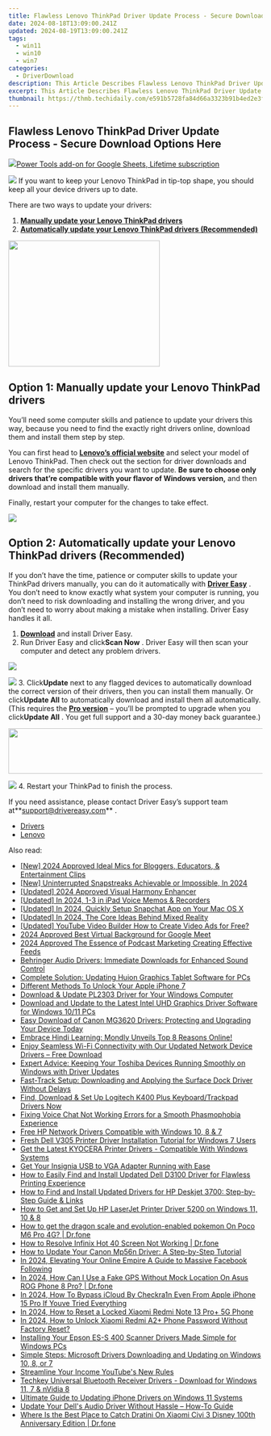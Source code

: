 ```yaml
---
title: Flawless Lenovo ThinkPad Driver Update Process - Secure Download Options Here
date: 2024-08-18T13:09:00.241Z
updated: 2024-08-19T13:09:00.241Z
tags:
  - win11
  - win10
  - win7
categories:
  - DriverDownload
description: This Article Describes Flawless Lenovo ThinkPad Driver Update Process - Secure Download Options Here
excerpt: This Article Describes Flawless Lenovo ThinkPad Driver Update Process - Secure Download Options Here
thumbnail: https://thmb.techidaily.com/e591b5728fa84d66a3323b91b4ed2e3f5b0efaa53a757d0b8f7bbc674ee0d976.jpg
---
```


## Flawless Lenovo ThinkPad Driver Update Process - Secure Download Options Here

<!-- affiliate ads begin -->
<a href="https://secure.2checkout.com/order/checkout.php?PRODS=4726807&QTY=1&AFFILIATE=108875&CART=1"><img src="https://secure.avangate.com/images/merchant/c14a8df1e1b4d5297e9cb30cb34d5a00/products/copy_copy_power-tools-48.png" border="0">Power Tools add-on for Google Sheets, Lifetime subscription</a>
<!-- affiliate ads end -->
![](https://images.drivereasy.com/wp-content/uploads/2018/11/img_5beeac415b83b-300x214.jpg) If you want to keep your Lenovo ThinkPad in tip-top shape, you should keep all your device drivers up to date.

There are two ways to update your drivers:

1. **[Manually update your Lenovo ThinkPad drivers](https://tools.techidaily.com/drivereasy/download/)**
2. **[Automatically update your Lenovo ThinkPad drivers (Recommended)](https://www.drivereasy.com/knowledge/lenovo-thinkpad-drivers-download-update-100-safe/#o2)**

<!-- affiliate ads begin -->
<a href="https://caperobbin.sjv.io/c/5597632/2006118/18460" target="_top" id="2006118"><img src="//a.impactradius-go.com/display-ad/18460-2006118" border="0" alt="" width="300" height="250"/></a><img height="0" width="0" src="https://imp.pxf.io/i/5597632/2006118/18460" style="position:absolute;visibility:hidden;" border="0" />
<!-- affiliate ads end -->
## Option 1: Manually update your Lenovo ThinkPad drivers

 You’ll need some computer skills and patience to update your drivers this way, because you need to find the exactly right drivers online, download them and install them step by step.

 You can first head to **[Lenovo’s official website](https://shop-links.co/link/?exclusive=1&publisher_slug=itechdaily19598&url=https%3A%2F%2Fsupport.lenovo.com%2Fus%2Fen%2F)**  and select your model of Lenovo ThinkPad. Then check out the section for driver downloads and search for the specific drivers you want to update. **Be sure to choose only drivers that’re compatible with your flavor of Windows version,** and then download and install them manually.

Finally, restart your computer for the changes to take effect.

<!-- affiliate ads begin -->
<a href="https://estore.winxdvd.com/order/checkout.php?PRODS=12653808&QTY=1&AFFILIATE=108875&CART=1"><img src="https://www.winxdvd.com/affiliate/new-banner/wt-500x500.jpg" border="0"></a>
<!-- affiliate ads end -->
## Option 2: Automatically update your Lenovo ThinkPad drivers (Recommended)

 If you don’t have the time, patience or computer skills to update your ThinkPad drivers manually, you can do it automatically with **[Driver Easy](https://tools.techidaily.com/drivereasy/download/)**  . You don’t need to know exactly what system your computer is running, you don’t need to risk downloading and installing the wrong driver, and you don’t need to worry about making a mistake when installing. Driver Easy handles it all.

1. **[Download](https://tools.techidaily.com/drivereasy/download/)**  and install Driver Easy.
2. Run Driver Easy and click**Scan Now** . Driver Easy will then scan your computer and detect any problem drivers.  
<!-- affiliate ads begin -->
<a href="https://shop.systoolsgroup.com/affiliate.php?ACCOUNT=SYSTOOBY&AFFILIATE=108875&PATH=https%3A%2F%2Fwww.systoolsgroup.com%3FAFFILIATE%3D108875%26RESOURCE%3DSysTools%2BSQL%2BRecovery"><img src="https://www.systoolsgroup.com/box/sql-recovery.png" border="0"></a>
<!-- affiliate ads end -->
![](https://images.drivereasy.com/wp-content/uploads/2018/11/img_5bee80136694c.jpg)
3. Click**Update** next to any flagged devices to automatically download the correct version of their drivers, then you can install them manually. Or click**Update All** to automatically download and install them all automatically. (This requires the **[Pro version](https://tools.techidaily.com/drivereasy/download/)**  – you’ll be prompted to upgrade when you click**Update All** . You get full support and a 30-day money back guarantee.)  
<!-- affiliate ads begin -->
<a href="https://zonlipartnershipprogram.pxf.io/c/5597632/1596691/17882" target="_top" id="1596691"><img src="//a.impactradius-go.com/display-ad/17882-1596691" border="0" alt="" width="728" height="90"/></a><img height="0" width="0" src="https://imp.pxf.io/i/5597632/1596691/17882" style="position:absolute;visibility:hidden;" border="0" />
<!-- affiliate ads end -->
![](https://images.drivereasy.com/wp-content/uploads/2018/11/img_5bee80290ab7a.jpg)
4. Restart your ThinkPad to finish the process.

 If you need assistance, please contact Driver Easy’s support team at**<support@drivereasy.com>** .

* [Drivers](https://tools.techidaily.com/drivereasy/download/)
* [Lenovo](https://tools.techidaily.com/drivereasy/download/)

<ins class="adsbygoogle"
     style="display:block"
     data-ad-format="autorelaxed"
     data-ad-client="ca-pub-7571918770474297"
     data-ad-slot="1223367746"></ins>



<ins class="adsbygoogle"
     style="display:block"
     data-ad-client="ca-pub-7571918770474297"
     data-ad-slot="8358498916"
     data-ad-format="auto"
     data-full-width-responsive="true"></ins>

<span class="atpl-alsoreadstyle">Also read:</span>
<div><ul>
<li><a href="https://youtube-webster.techidaily.com/024-approved-ideal-mics-for-bloggers-educators-and-entertainment-clips/"><u>[New] 2024 Approved  Ideal Mics for Bloggers, Educators, & Entertainment Clips</u></a></li>
<li><a href="https://snapchat-videos.techidaily.com/new-uninterrupted-snapstreaks-achievable-or-impossible-in-2024/"><u>[New] Uninterrupted Snapstreaks  Achievable or Impossible, In 2024</u></a></li>
<li><a href="https://fox-glue.techidaily.com/updated-2024-approved-visual-harmony-enhancer/"><u>[Updated] 2024 Approved  Visual Harmony Enhancer</u></a></li>
<li><a href="https://remote-screen-capture.techidaily.com/updated-in-2024-1-3-in-ipad-voice-memos-and-recorders/"><u>[Updated] In 2024, 1-3 in iPad Voice Memos & Recorders</u></a></li>
<li><a href="https://snapchat-videos.techidaily.com/updated-in-2024-quickly-setup-snapchat-app-on-your-mac-os-x/"><u>[Updated] In 2024, Quickly Setup Snapchat App on Your Mac OS X</u></a></li>
<li><a href="https://fox-access.techidaily.com/updated-in-2024-the-core-ideas-behind-mixed-reality/"><u>[Updated] In 2024, The Core Ideas Behind Mixed Reality</u></a></li>
<li><a href="https://facebook-video-footage.techidaily.com/updated-youtube-video-builder-how-to-create-video-ads-for-free/"><u>[Updated] YouTube Video Builder  How to Create Video Ads for Free?</u></a></li>
<li><a href="https://visual-screen-recording.techidaily.com/2024-approved-best-virtual-background-for-google-meet/"><u>2024 Approved  Best Virtual Background for Google Meet</u></a></li>
<li><a href="https://some-skills.techidaily.com/2024-approved-the-essence-of-podcast-marketing-creating-effective-feeds/"><u>2024 Approved  The Essence of Podcast Marketing  Creating Effective Feeds</u></a></li>
<li><a href="https://win-amazing.techidaily.com/behringer-audio-drivers-immediate-downloads-for-enhanced-sound-control/"><u>Behringer Audio Drivers: Immediate Downloads for Enhanced Sound Control</u></a></li>
<li><a href="https://win-amazing.techidaily.com/complete-solution-updating-huion-graphics-tablet-software-for-pcs/"><u>Complete Solution: Updating Huion Graphics Tablet Software for PCs</u></a></li>
<li><a href="https://ios-unlock.techidaily.com/different-methods-to-unlock-your-apple-iphone-7-by-drfone-ios/"><u>Different Methods To Unlock Your Apple iPhone 7</u></a></li>
<li><a href="https://win-amazing.techidaily.com/download-and-update-pl2303-driver-for-your-windows-computer/"><u>Download & Update PL2303 Driver for Your Windows Computer</u></a></li>
<li><a href="https://win-amazing.techidaily.com/download-and-update-to-the-latest-intel-uhd-graphics-driver-software-for-windows-1011-pcs/"><u>Download and Update to the Latest Intel UHD Graphics Driver Software for Windows 10/11 PCs</u></a></li>
<li><a href="https://win-amazing.techidaily.com/easy-download-of-canon-mg3620-drivers-protecting-and-upgrading-your-device-today/"><u>Easy Download of Canon MG3620 Drivers: Protecting and Upgrading Your Device Today</u></a></li>
<li><a href="https://mondly-stories.techidaily.com/1719580251708-embrace-hindi-learning-mondly-unveils-top-8-reasons-online/"><u>Embrace Hindi Learning: Mondly Unveils Top 8 Reasons Online!</u></a></li>
<li><a href="https://win-amazing.techidaily.com/enjoy-seamless-wi-fi-connectivity-with-our-updated-network-device-drivers-free-download/"><u>Enjoy Seamless Wi-Fi Connectivity with Our Updated Network Device Drivers – Free Download</u></a></li>
<li><a href="https://win-amazing.techidaily.com/expert-advice-keeping-your-toshiba-devices-running-smoothly-on-windows-with-driver-updates/"><u>Expert Advice: Keeping Your Toshiba Devices Running Smoothly on Windows with Driver Updates</u></a></li>
<li><a href="https://win-amazing.techidaily.com/fast-track-setup-downloading-and-applying-the-surface-dock-driver-without-delays/"><u>Fast-Track Setup: Downloading and Applying the Surface Dock Driver Without Delays</u></a></li>
<li><a href="https://win-amazing.techidaily.com/find-download-and-set-up-logitech-k400-plus-keyboardtrackpad-drivers-now/"><u>Find, Download & Set Up Logitech K400 Plus Keyboard/Trackpad Drivers Now</u></a></li>
<li><a href="https://sound-issues.techidaily.com/fixing-voice-chat-not-working-errors-for-a-smooth-phasmophobia-experience/"><u>Fixing Voice Chat Not Working Errors for a Smooth Phasmophobia Experience</u></a></li>
<li><a href="https://win-amazing.techidaily.com/free-hp-network-drivers-compatible-with-windows-10-8-and-7/"><u>Free HP Network Drivers Compatible with Windows 10, 8 & 7</u></a></li>
<li><a href="https://win-amazing.techidaily.com/fresh-dell-v305-printer-driver-installation-tutorial-for-windows-7-users/"><u>Fresh Dell V305 Printer Driver Installation Tutorial for Windows 7 Users</u></a></li>
<li><a href="https://win-amazing.techidaily.com/get-the-latest-kyocera-printer-drivers-compatible-with-windows-systems/"><u>Get the Latest KYOCERA Printer Drivers - Compatible With Windows Systems</u></a></li>
<li><a href="https://win-amazing.techidaily.com/1722975997180-get-your-insignia-usb-to-vga-adapter-running-with-ease/"><u>Get Your Insignia USB to VGA Adapter Running with Ease</u></a></li>
<li><a href="https://win-amazing.techidaily.com/how-to-easily-find-and-install-updated-dell-d3100-driver-for-flawless-printing-experience/"><u>How to Easily Find and Install Updated Dell D3100 Driver for Flawless Printing Experience</u></a></li>
<li><a href="https://win-amazing.techidaily.com/how-to-find-and-install-updated-drivers-for-hp-deskjet-3700-step-by-step-guide-and-links/"><u>How to Find and Install Updated Drivers for HP Deskjet 3700: Step-by-Step Guide & Links</u></a></li>
<li><a href="https://win-amazing.techidaily.com/how-to-get-and-set-up-hp-laserjet-printer-driver-5200-on-windows-11-10-and-8/"><u>How to Get and Set Up HP LaserJet Printer Driver 5200 on Windows 11, 10 & 8</u></a></li>
<li><a href="https://pokemon-go-android.techidaily.com/how-to-get-the-dragon-scale-and-evolution-enabled-pokemon-on-poco-m6-pro-4g-drfone-by-drfone-virtual-android/"><u>How to get the dragon scale and evolution-enabled pokemon On Poco M6 Pro 4G? | Dr.fone</u></a></li>
<li><a href="https://howto.techidaily.com/how-to-resolve-infinix-hot-40-screen-not-working-drfone-by-drfone-fix-android-problems-fix-android-problems/"><u>How to Resolve Infinix Hot 40 Screen Not Working | Dr.fone</u></a></li>
<li><a href="https://win-amazing.techidaily.com/how-to-update-your-canon-mp56n-driver-a-step-by-step-tutorial/"><u>How to Update Your Canon Mp56n Driver: A Step-by-Step Tutorial</u></a></li>
<li><a href="https://facebook-video-recording.techidaily.com/in-2024-elevating-your-online-empire-a-guide-to-massive-facebook-following/"><u>In 2024, Elevating Your Online Empire  A Guide to Massive Facebook Following</u></a></li>
<li><a href="https://review-topics.techidaily.com/in-2024-how-can-i-use-a-fake-gps-without-mock-location-on-asus-rog-phone-8-pro-drfone-by-drfone-virtual-android/"><u>In 2024, How Can I Use a Fake GPS Without Mock Location On Asus ROG Phone 8 Pro? | Dr.fone</u></a></li>
<li><a href="https://activate-lock.techidaily.com/in-2024-how-to-bypass-icloud-by-checkra1n-even-from-apple-iphone-15-pro-if-youve-tried-everything-by-drfone-ios/"><u>In 2024, How To Bypass iCloud By Checkra1n Even From Apple iPhone 15 Pro If Youve Tried Everything</u></a></li>
<li><a href="https://unlock-android.techidaily.com/in-2024-how-to-reset-a-locked-xiaomi-redmi-note-13-proplus-5g-phone-by-drfone-android/"><u>In 2024, How to Reset a Locked Xiaomi Redmi Note 13 Pro+ 5G Phone</u></a></li>
<li><a href="https://unlock-android.techidaily.com/in-2024-how-to-unlock-xiaomi-redmi-a2plus-phone-password-without-factory-reset-by-drfone-android/"><u>In 2024, How to Unlock Xiaomi Redmi A2+ Phone Password Without Factory Reset?</u></a></li>
<li><a href="https://win-amazing.techidaily.com/installing-your-epson-es-s-400-scanner-drivers-made-simple-for-windows-pcs/"><u>Installing Your Epson ES-S 400 Scanner Drivers Made Simple for Windows PCs</u></a></li>
<li><a href="https://win-amazing.techidaily.com/simple-steps-microsoft-drivers-downloading-and-updating-on-windows-10-8-or-7/"><u>Simple Steps: Microsoft Drivers Downloading and Updating on Windows 10, 8, or 7</u></a></li>
<li><a href="https://youtube-videos.techidaily.com/streamline-your-income-youtubes-new-rules/"><u>Streamline Your Income  YouTube's New Rules</u></a></li>
<li><a href="https://win-amazing.techidaily.com/techkey-universal-bluetooth-receiver-drivers-download-for-windows-11-7-and-nvidia-8/"><u>Techkey Universal Bluetooth Receiver Drivers - Download for Windows 11, 7 & nVidia 8</u></a></li>
<li><a href="https://win-amazing.techidaily.com/ultimate-guide-to-updating-iphone-drivers-on-windows-11-systems/"><u>Ultimate Guide to Updating iPhone Drivers on Windows 11 Systems</u></a></li>
<li><a href="https://win-amazing.techidaily.com/update-your-dells-audio-driver-without-hassle-how-to-guide/"><u>Update Your Dell's Audio Driver Without Hassle – How-To Guide</u></a></li>
<li><a href="https://change-location.techidaily.com/where-is-the-best-place-to-catch-dratini-on-xiaomi-civi-3-disney-100th-anniversary-edition-drfone-by-drfone-virtual-android/"><u>Where Is the Best Place to Catch Dratini On Xiaomi Civi 3 Disney 100th Anniversary Edition | Dr.fone</u></a></li>
</ul></div>
